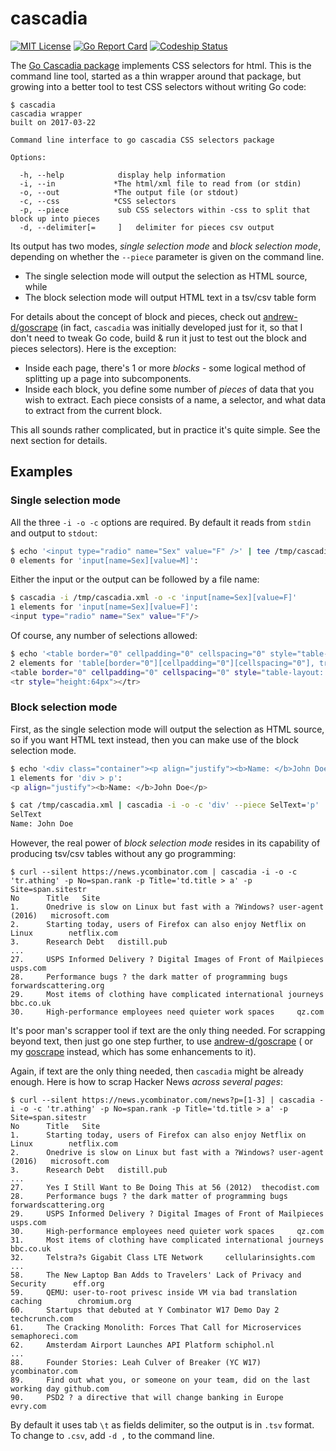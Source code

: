 # cascadia

[![MIT License](http://img.shields.io/badge/License-MIT-blue.svg)](LICENSE)
[![Go Report Card](https://goreportcard.com/badge/github.com/suntong/cascadia)](https://goreportcard.com/report/github.com/suntong/cascadia)
[ ![Codeship Status](https://codeship.com/projects/7fbac590-a3dd-0134-4b89-26c19bdf8358/status?branch=master)](https://codeship.com/projects/190387)

The [Go Cascadia package](https://github.com/andybalholm/cascadia) implements CSS selectors for html. This is the command line tool, started as a thin wrapper around that package, but growing into a better tool to test CSS selectors without writing Go code:

```
$ cascadia
cascadia wrapper
built on 2017-03-22

Command line interface to go cascadia CSS selectors package

Options:

  -h, --help            display help information
  -i, --in             *The html/xml file to read from (or stdin)
  -o, --out            *The output file (or stdout)
  -c, --css            *CSS selectors
  -p, --piece           sub CSS selectors within -css to split that block up into pieces
  -d, --delimiter[=     ]   delimiter for pieces csv output
```

Its output has two modes, _single selection mode_ and _block selection mode_, depending on whether the `--piece` parameter is given on the command line.

- The single selection mode will output the selection as HTML source, while
- The block selection mode will output HTML text in a tsv/csv table form

For details about the concept of block and pieces, check out [andrew-d/goscrape](https://github.com/andrew-d/goscrape) (in fact, `cascadia` was initially developed just for it, so that I don't need to tweak Go code, build & run it just to test out the block and pieces selectors). Here is the exception:

- Inside each page, there's 1 or more *blocks* - some logical method of splitting up a page into subcomponents.
- Inside each block, you define some number of *pieces* of data that you wish
  to extract.  Each piece consists of a name, a selector, and what data to
  extract from the current block.

This all sounds rather complicated, but in practice it's quite simple. See the next section for details.


## Examples

### Single selection mode

All the three `-i -o -c` options are required. By default it reads from `stdin` and output to `stdout`:

```sh
$ echo '<input type="radio" name="Sex" value="F" />' | tee /tmp/cascadia.xml | cascadia -i -o -c 'input[name=Sex][value=M]'
0 elements for 'input[name=Sex][value=M]':
```

Either the input or the output can be followed by a file name:


```sh
$ cascadia -i /tmp/cascadia.xml -o -c 'input[name=Sex][value=F]'
1 elements for 'input[name=Sex][value=F]':
<input type="radio" name="Sex" value="F"/>
```

Of course, any number of selections allowed:

```sh
$ echo '<table border="0" cellpadding="0" cellspacing="0" style="table-layout: fixed; width: 100%; border: 0 dashed; border-color: #FFFFFF"><tr style="height:64px">aaa</tr></table>' | cascadia -i -o -c 'table[border="0"][cellpadding="0"][cellspacing="0"], tr[style=height\:64px]'
2 elements for 'table[border="0"][cellpadding="0"][cellspacing="0"], tr[style=height\:64px]':
<table border="0" cellpadding="0" cellspacing="0" style="table-layout: fixed; width: 100%; border: 0 dashed; border-color: #FFFFFF"><tbody><tr style="height:64px"></tr></tbody></table>
<tr style="height:64px"></tr>
```

### Block selection mode

First, as the single selection mode will output the selection as HTML source, so if you want HTML text instead, then you can make use of the block selection mode. 

```sh
$ echo '<div class="container"><p align="justify"><b>Name: </b>John Doe</p></div>' | tee /tmp/cascadia.xml | cascadia -i -o -c 'div > p'
1 elements for 'div > p':
<p align="justify"><b>Name: </b>John Doe</p>

$ cat /tmp/cascadia.xml | cascadia -i -o -c 'div' --piece SelText='p'
SelText
Name: John Doe
```

However, the real power of _block selection mode_ resides in its capability of producing tsv/csv tables without any go programming:


```
$ curl --silent https://news.ycombinator.com | cascadia -i -o -c 'tr.athing' -p No=span.rank -p Title='td.title > a' -p Site=span.sitestr
No      Title   Site
1.      Onedrive is slow on Linux but fast with a ?Windows? user-agent (2016)   microsoft.com
2.      Starting today, users of Firefox can also enjoy Netflix on Linux        netflix.com
3.      Research Debt   distill.pub
...
27.     USPS Informed Delivery ? Digital Images of Front of Mailpieces  usps.com
28.     Performance bugs ? the dark matter of programming bugs  forwardscattering.org
29.     Most items of clothing have complicated international journeys  bbc.co.uk
30.     High-performance employees need quieter work spaces     qz.com
```

It's poor man's scrapper tool if text are the only thing needed. For scrapping beyond text, then just go one step further, to use  [andrew-d/goscrape](https://github.com/andrew-d/goscrape) ( or my [goscrape](https://github.com/suntong/goscrape) instead, which has some enhancements to it).

Again, if text are the only thing needed, then `cascadia` might be already enough. Here is how to scrap Hacker News _across several pages_:

```
$ curl --silent https://news.ycombinator.com/news?p=[1-3] | cascadia -i -o -c 'tr.athing' -p No=span.rank -p Title='td.title > a' -p Site=span.sitestr
No      Title   Site
1.      Starting today, users of Firefox can also enjoy Netflix on Linux        netflix.com
2.      Onedrive is slow on Linux but fast with a ?Windows? user-agent (2016)   microsoft.com 
3.      Research Debt   distill.pub
...
27.     Yes I Still Want to Be Doing This at 56 (2012)  thecodist.com
28.     Performance bugs ? the dark matter of programming bugs  forwardscattering.org
29.     USPS Informed Delivery ? Digital Images of Front of Mailpieces  usps.com
30.     High-performance employees need quieter work spaces     qz.com
31.     Most items of clothing have complicated international journeys  bbc.co.uk
32.     Telstra?s Gigabit Class LTE Network     cellularinsights.com
...
58.     The New Laptop Ban Adds to Travelers' Lack of Privacy and Security      eff.org 
59.     QEMU: user-to-root privesc inside VM via bad translation caching        chromium.org
60.     Startups that debuted at Y Combinator W17 Demo Day 2    techcrunch.com
61.     The Cracking Monolith: Forces That Call for Microservices       semaphoreci.com 
62.     Amsterdam Airport Launches API Platform schiphol.nl
...
88.     Founder Stories: Leah Culver of Breaker (YC W17)        ycombinator.com 
89.     Find out what you, or someone on your team, did on the last working day github.com
90.     PSD2 ? a directive that will change banking in Europe   evry.com
```

By default it uses tab `\t` as fields delimiter, so the output is in `.tsv` format. To change to `.csv`, add `-d ,` to the command line.

